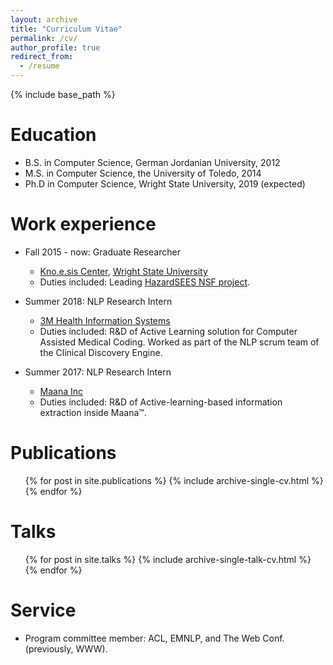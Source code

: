 ```yaml
---
layout: archive
title: "Curriculum Vitae"
permalink: /cv/
author_profile: true
redirect_from:
  - /resume
---
```


{% include base_path %}


Education
======
* B.S. in Computer Science, German Jordanian University, 2012
* M.S. in Computer Science, the University of Toledo, 2014
* Ph.D in Computer Science, Wright State University, 2019 (expected)

Work experience
======
* Fall 2015 - now: Graduate Researcher
  * [Kno.e.sis Center](knoesis.org), [Wright State University](wright.edu)
  * Duties included: Leading [HazardSEES NSF project](http://wiki.knoesis.org/index.php/Social_and_Physical_Sensing_Enabled_Decision_Support).

* Summer 2018: NLP Research Intern
  * [3M Health Information Systems](https://www.3m.com/3M/en_US/health-information-systems-us/providers/natural-language-processing/)
  * Duties included: R&D of Active Learning solution for Computer Assisted Medical Coding. Worked as part of the NLP scrum team of the Clinical Discovery Engine.

* Summer 2017: NLP Research Intern
  * [Maana Inc](maana.io)
  * Duties included: R&D of Active-learning-based information extraction inside Maana™.

<!-- Skills
======
* Skill 1
* Skill 2
  * Sub-skill 2.1
  * Sub-skill 2.2
  * Sub-skill 2.3
* Skill 3 -->

Publications
======
  <ul>{% for post in site.publications %}
    {% include archive-single-cv.html %}
  {% endfor %}</ul>

Talks
======
  <ul>{% for post in site.talks %}
    {% include archive-single-talk-cv.html %}
  {% endfor %}</ul>

<!-- Teaching
======
  <ul>{% for post in site.teaching %}
    {% include archive-single-cv.html %}
  {% endfor %}</ul> -->

Service
======
* Program committee member: ACL, EMNLP, and The Web Conf. (previously, WWW).
